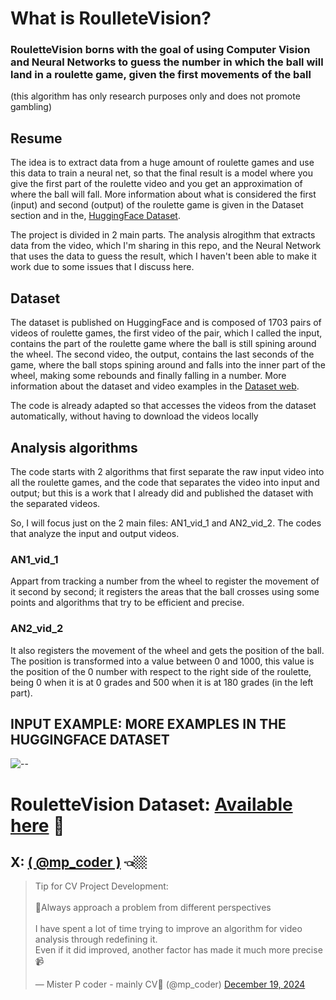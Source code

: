 # What is RoulleteVision?
### RouletteVision borns with the goal of using Computer Vision and Neural Networks to guess the number in which the ball will land in a roulette game, given the first movements of the ball

(this algorithm has only research purposes only and does not promote gambling)

## Resume
The idea is to extract data from a huge amount of roulette games and use this data to train a neural net, so that the final result is a model where you give the first part of the roulette video and you get an approximation of where the ball will fall. More information about what is considered the first (input) and second (output) of the roulette game is given in the Dataset section and in the, [HuggingFace Dataset](https://huggingface.co/datasets/mp-coder/RouletteVision-Dataset).

The project is divided in 2 main parts. The analysis alrogithm that extracts data from the video, which I'm sharing in this repo, and the Neural Network that uses the data to guess the result, which I haven't been able to make it work due to some issues that I discuss here.

## Dataset

The dataset is published on HuggingFace and is composed of 1703 pairs of videos of roulette games, the first video of the pair, which I called the input, contains the part of the roulette game where the ball is still spining around the wheel. The second video, the output, contains the last seconds of the game, where the ball stops spining around and falls into the inner part of the wheel, making some rebounds and finally falling in a number.
More information about the dataset and video examples in the [Dataset web](https://huggingface.co/datasets/mp-coder/RouletteVision-Dataset).

The code is already adapted so that accesses the videos from the dataset automatically, without having to download the videos locally

## Analysis algorithms

The code starts with 2 algorithms that first separate the raw input video into all the roulette games, and the code that separates the video into input and output; but this is a work that I already did and published the dataset with the separated videos.

So, I will focus just on the 2 main files: AN1_vid_1 and AN2_vid_2. The codes that analyze the input and output videos. 

### AN1_vid_1
Appart from tracking a number from the wheel to register the movement of it second by second; it registers the areas that the ball crosses using some points and algorithms that try to be efficient and precise.

### AN2_vid_2
It also registers the movement of the wheel and gets the position of the ball. The position is transformed into a value between 0 and 1000, this value is the position of the 0 number with respect to the right side of the roulette, being 0 when it is at 0 grades and 500 when it is at 180 grades (in the left part).

## INPUT EXAMPLE: MORE EXAMPLES IN THE HUGGINGFACE DATASET
<!DOCTYPE html>
<html lang="en">
<head>
    <meta charset="UTF-8">
    <meta name="viewport" content="width=device-width, initial-scale=1.0">
    <link rel="stylesheet" href="styles.css">
</head>
<body>
    <div class="gif-container">
        <img src="https://github.com/mpcodingdev/RouletteVision/blob/main/Ex_videos/ONL-EX1.gif?raw=true" alt="--">
    </div>
</body>
</html>

# RouletteVision Dataset: [Available here]([https://github.com/mpcodingdev/RouletteVision](https://huggingface.co/datasets/mp-coder/RouletteVision-Dataset)) 💠

## X:  [( @mp_coder )](https://x.com/mp_coder) 👈🏼

<blockquote class="twitter-tweet"><p lang="en" dir="ltr">Tip for CV Project Development:<br><br>💠Always approach a problem from different perspectives<br><br>I have spent a lot of time trying to improve an algorithm for video analysis through redefining it. <br>Even if it did improved, another factor has made it much more precise📹 </p>&mdash; Mister P coder - mainly CV🚀 (@mp_coder) <a href="https://twitter.com/mp_coder/status/1869730297576833238?ref_src=twsrc%5Etfw">December 19, 2024</a></blockquote> 

